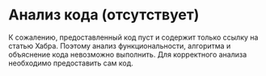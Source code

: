 # Анализ кода (отсутствует)

К сожалению, предоставленный код пуст и содержит только ссылку на статью Хабра.  Поэтому анализ функциональности, алгоритма и объяснение кода невозможно выполнить.  Для корректного анализа необходимо предоставить сам код.